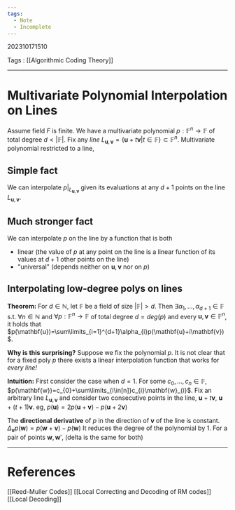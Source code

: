 ```yaml
---
tags:
  - Note
  - Incomplete
---
```

202310171510

Tags : [[Algorithmic Coding Theory]]

---
# Multivariate Polynomial Interpolation on Lines
Assume field $F$ is finite.
We have a multivariate polynomial $p:\mathbb{F}^{n}\to\mathbb{F}$ of total degree $d<|\mathbb{F}|$.
Fix any *line* $L_{\mathbf{u},\mathbf{v}}=\{\mathbf{u}+t\mathbf{v}|t\in\mathbb{F}\}\subset\mathbb{F}^{n}$.
Multivariate polynomial restricted to a line, 

## Simple fact
We can interpolate $p|_{L_{\mathbf{u},\mathbf{v}}}$ given its evaluations at any $d+1$ points on the line $L_{\mathbf{u},\mathbf{v}}$.

## Much stronger fact
We can interpolate $p$ on the line by a function that is both
- linear (the value of $p$ at any point on the line is a linear function of its values at $d+1$ other points on the line)
- "universal" (depends neither on $\mathbf{u},\mathbf{v}$ nor on $p$)

## Interpolating low-degree polys on lines
**Theorem:** For $d\in\mathbb{N}$, let $\mathbb{F}$ be a field of size $|\mathbb{F}|>d$. Then $\exists\alpha_{1},\dots,\alpha_{d+1}\in\mathbb{F}$ s.t. $\forall n\in\mathbb{N}$ and $\forall p:\mathbb{F}^{n}\to\mathbb{F}$ of total degree $d=deg(p)$ and every $\mathbf{u},\mathbf{v}\in\mathbb{F}^{n}$, it holds that $p(\mathbf{u})=\sum\limits_{i=1}^{d+1}\alpha_{i}p(\mathbf{u}+i\mathbf{v})$.

**Why is this surprising?**
Suppose we fix the polynomial $p$. It is not clear that for a fixed poly $p$ there exists a linear interpolation function that works for *every line!*

**Intuition:**
First consider the case when $d=1$.
For some $c_{0},\dots,c_{n}\in\mathbb{F}$, $p(\mathbf{w})=c_{0}+\sum\limits_{i\in[n]}c_{i}\mathbf{w}_{i}$.
Fix an arbitrary line $L_{\mathbf{u},\mathbf{v}}$ and consider two consecutive points in the line, $\mathbf{u}+t\mathbf{v}$, $\mathbf{u}+(t+1)\mathbf{v}$.
eg, $p(\mathbf{u})=2p(\mathbf{u}+\mathbf{v})-p(\mathbf{u}+2\mathbf{v})$

The **directional derivative** of $p$ in the direction of $\mathbf{v}$ of the line is constant.
$\Delta_{\mathbf{v}}p(\mathbf{w})=p(\mathbf{w}+\mathbf{v})-p(\mathbf{w})$
It reduces the degree of the polynomial by $1$.
For a pair of points $\mathbf{w},\mathbf{w}'$, (delta is the same for both)


---
# References
[[Reed-Muller Codes]]
[[Local Correcting and Decoding of RM codes]]
[[Local Decoding]]


